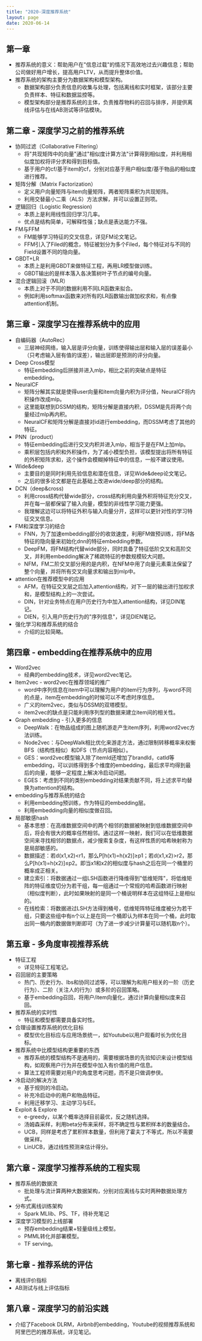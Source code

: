 ```yaml
---
title: "2020-深度推荐系统"
layout: page
date: 2020-06-14
---
```


## 第一章 

- 推荐系统的意义：帮助用户在"信息过载"的情况下高效地过去兴趣信息；帮助公司做好用户增长，提高用户LTV，从而提升整体价值。
- 推荐系统的架构主要分为数据架构和模型架构。
    - 数据架构部分负责信息的收集与处理，包括离线和实时框架，该部分主要负责样本、特征和数据监控等。
    - 模型架构部分是推荐系统的主体，负责推荐物料的召回与排序，并提供离线评估与在线AB测试等评估模块。

## 第二章 - 深度学习之前的推荐系统

- 协同过滤（Collaborative Filtering）
    - 将"共现矩阵中的向量"通过"相似度计算方法"计算得到相似度，并利用相似度加权将评分求和得到目标值。
    - 基于用户的cf/基于item的cf，分别对应基于用户相似度/基于物品的相似度进行推荐。
- 矩阵分解（Matrix Factorization）
    - 定义用户向量矩阵与item向量矩阵，两者矩阵乘积为共现矩阵。
    - 利用交替最小二乘（ALS）方法求解，并可以设置正则项。
- 逻辑回归（Logistic Regression)
    - 本质上是利用线性回归学习几率。
    - 优点是结构简单，可解释性强；缺点是表达能力不强。
- FM与FFM
    - FM能够学习特征的交叉信息，详见FM论文笔记。
    - FFM引入了Filed的概念，特征被划分为多个Filed，每个特征对与不同的Field设置不同的隐向量。
- GBDT+LR
    - 本质上是利用GBDT来做特征工程，再用LR模型做训练。
    - GBDT输出的是样本落入各决策树叶子节点的编号向量。
- 混合逻辑回滚（MLR）
    - 本质上对于不同的数据利用不同LR函数来拟合。
    - 例如利用softmax函数来对所有的LR函数输出做加权求和，有点像attention机制。
 
## 第三章 - 深度学习在推荐系统中的应用

- 自编码器（AutoRec）
    - 三层神经网络，输入层是评分向量，训练使得输出层和输入层的误差最小（只考虑输入层有值的误差），输出层即是预测的评分向量。
- Deep Cross模型
    - 特征embedding后拼接并进入mlp，相比之前的突破点是特征embedding。
- NeuralCF
    - 矩阵分解其实就是使得user向量和item向量内积为评分值，NeuralCF将内积操作改成mlp。
    - 这里能联想到DSSM的结构，矩阵分解是直接内积，DSSM是先将两个向量经过mlp再内积。
    - NeuralCF和矩阵分解是直接对id进行embedding，而DSSM考虑了其他的特征。
- PNN（product）
    - 特征embedding后进行交叉内积并进入mlp，相当于是在FM上加mlp。
    - 乘积层包括内积和外积操作，为了减小模型负担，该模型提出将所有特征的外积矩阵求和，这个操作会模糊掉特征中的信息，一般不建议使用。
- Wide&deep
    - 主要目的是同时利用先验信息和潜在信息，详见Wide&deep论文笔记。
    - 之后的很多论文都是在此基础上改进wide/deep部分的结构。
- DCN（deep&cross)
    - 利用cross结构代替wide部分，cross结构利用向量外积将特征充分交叉，并在每一层都保留了输入向量，模型的非线性学习能力更强。
    - 我理解这边可以将特征外积与输入向量分开，这样可以更针对性的学习特征交叉信息。
- FM和深度学习的结合
    - FNN，为了加速embedding部分的收敛速度，利用FM做预训练，将FM各特征的隐向量来初始化dnn的特征embedding参数。
    - DeepFM，将FM结构代替wide部分，同时具备了特征低阶交叉和高阶交叉，并利用embedding解决了稀疏特征的参数规模较大问题。
    - NFM，FM二阶交叉部分用的是内积，在NFM中用了向量元素乘法保留了整个向量，并将所有交叉向量求和输出到mlp中。
- attention在推荐模型中的应用
    - AFM，在特征交叉层之后加入attention结构，对下一层的输出进行加权求和，是模型结构上的一次尝试。
    - DIN，针对业务特点在用户历史行为中加入attention结构，详见DIN笔记。
    - DIEN，引入用户历史行为的"序列信息"，详见DIEN笔记。
- 强化学习和推荐系统的结合
    - 介绍的比较简略。
    
## 第四章 - embedding在推荐系统中的应用

- Word2vec
    - 经典的embedding技术，详见word2vec笔记。
- Item2vec - word2vec在推荐领域的推广
    - word中序列信息在item中可以理解为用户的item行为序列，与word不同的点是，item在embedding的时候可以不考虑时序信息。
    - 广义的item2vec，类似与DSSM的双塔模型。
    - item2vec的缺点是只能利用序列型的数据来建立item间的相关性。
- Graph embedding - 引入更多的信息
    - DeepWalk：在物品组成的图上随机游走产生item序列，利用word2vec方法训练。
    - Node2vec：与DeepWalk相比优化来游走方法，通过限制转移概率来权衡BFS（结构性相似）和DFS（节点内容相似）。
    - GES：word2vec模型输入除了itemId还增加了brandId，catId等embedding，可以训练得到多个维度的embedding，最后求平均得到最后的向量，能够一定程度上解决冷启动问题。
    - EGES：考虑到不同的类别embedding对结果贡献不同，将上述求平均替换为attention的结构。
- embedding与推荐系统的结合
    - 利用embedding预训练，作为特征的embedding层。
    - 利用embedding向量的相似度做召回。
- 局部敏感hash
    - 基本思想：在高维数据空间中的两个相邻的数据被映射到低维数据空间中后，将会有很大的概率任然相邻。通过这样一映射，我们可以在低维数据空间来寻找相邻的数据点，减少搜索复杂度，有这样性质的哈希映射称为是局部敏感的。
    - 数据描述：若d(x1,x2)<r1，那么P[h(x1)=h(x2)]≥p1；若d(x1,x2)>r2，那么P[h(x1)=h(x2)]≤p2。即当x1和x2的相似度与hash之后在同一个桶里的概率成正相关。
    - 建立索引：将数据通过一组LSH函数进行降维得到"低维矩阵"，将低维矩阵的特征维度切分为若干组，每一组通过一个常规的哈希函数进行映射（相似度判断），此时如果映射的是同一个桶说明样本在这组特征上是相似的。
    - 在线检索：将数据进过LSH方法得到桶号，低维矩阵特征维度被分为若干组，只要这些组中有n个以上是在同一个桶即认为样本在同一个桶，此时取出同一桶内的数据做判断即可（为了进一步减少计算量可以随机取n个）。
    
## 第五章 - 多角度审视推荐系统

- 特征工程
    - 详见特征工程笔记。
- 召回层的主要策略
    - 热门、历史行为、lbs和协同过滤等，可以理解为和用户相关的一阶（历史行为）、二阶（关注人的行为）或多阶的召回策略。
    - 基于embedding召回，将用户/item向量化，通过计算向量相似度来召回。
- 推荐系统的实时性
    - 特征和模型都需要具备实时性。
- 合理设置推荐系统的优化目标
    - 模型优化目标应与应用场景统一，如Youtube以用户观看时长为优化目标。
- 推荐系统中比模型结构更重要的东西
    - 推荐系统的模型结构不是通用的，需要根据场景的先验知识来设计模型结构，如观察用户行为并在模型中加入有价值的用户信息。
    - 算法工程师需要对用户的角度思考问题，而不是只做调参侠。
- 冷启动的解决方法
    - 基于规则的冷启动。
    - 补充冷启动中的用户和物品特征。
    - 利用迁移学习、主动学习与EE。
- Exploit & Explore
    - e-greedy，以某个概率选择目前最优，反之随机选择。
    - 汤姆森采样，利用beta分布来采样，将不确定性与累积样本的数量结合。
    - UCB，同样是考虑了累积样本数量，但利用了霍夫丁不等式，所以不需要做采样。
    - LinUCB，通过线性预测来估计得分。
    
    
## 第六章 - 深度学习推荐系统的工程实现

- 推荐系统的数据流
    - 批处理与流计算两种大数据架构，分别对应离线与实时两种数据处理方式。
- 分布式离线训练架构
    - Spark MLlib、PS、TF，待补充笔记
- 深度学习模型的上线部署
    - 预存embedding结果+轻量级线上模型。
    - PMML转化并部署模型。
    - TF serving。
    
## 第七章 - 推荐系统的评估

- 离线评价指标
- AB测试与线上评估指标

## 第八章 - 深度学习的前沿实践

- 介绍了Facebook DLRM，Airbnb的embedding，Youtube的视频推荐系统和阿里巴巴的推荐系统，详见笔记。